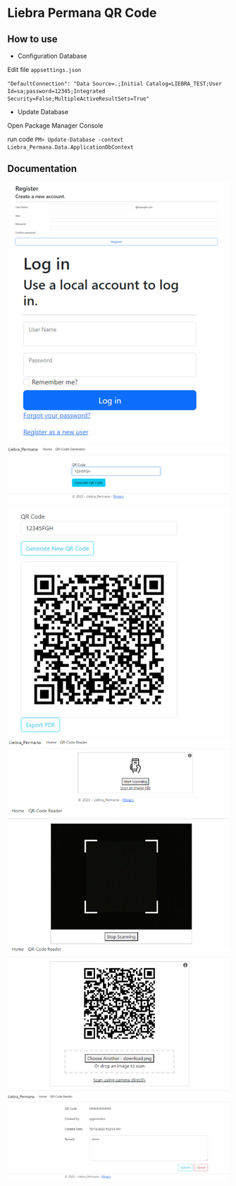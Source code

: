 # Liebra Permana QR Code

## How to use
- Configuration Database

Edit file `appsettings.json`

`"DefaultConnection": "Data Source=.;Initial Catalog=LIEBRA_TEST;User Id=sa;password=12345;Integrated Security=False;MultipleActiveResultSets=True"`

- Update Database

 Open Package Manager Console

 run code `PM> Update-Database -context Liebra_Permana.Data.ApplicationDbContext`

 ## Documentation

![Registration](wwwroot/img/Register.jpg)
![Login](wwwroot/img/login.jpg)
![Generate QR-Code](wwwroot/img/GenerateQRCode.jpg)
![Result](https://github.com/fajarafriandaputra/Liebra-Permana-QRCode/blob/master/wwwroot/img/view%20%26%20Export%20QRCode.jpg)
![Generate QR-Code](wwwroot/img/QRReader.jpg)
![Camera](https://github.com/fajarafriandaputra/Liebra-Permana-QRCode/blob/master/wwwroot/img/Scan%20QR%20camera.jpg)
![scan](https://github.com/fajarafriandaputra/Liebra-Permana-QRCode/blob/master/wwwroot/img/Scan%20QR.jpg)
![Result Scan](https://github.com/fajarafriandaputra/Liebra-Permana-QRCode/blob/master/wwwroot/img/Resuslt%20Scan.jpg)


  
